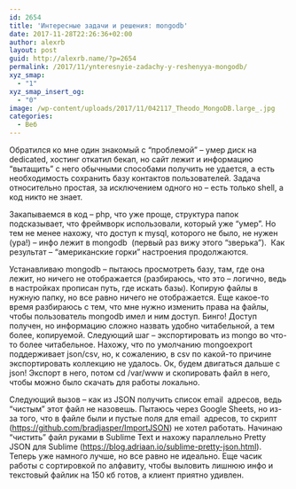 ```yaml
---
id: 2654
title: 'Интересные задачи и решения: mongodb'
date: 2017-11-28T22:26:36+02:00
author: alexrb
layout: post
guid: http://alexrb.name/?p=2654
permalink: /2017/11/ynteresnyie-zadachy-y-reshenyya-mongodb/
xyz_smap:
  - "1"
xyz_smap_insert_og:
  - "0"
image: /wp-content/uploads/2017/11/042117_Theodo_MongoDB.large_.jpg
categories:
  - Веб
---
```

Обратился ко мне один знакомый с &#8220;проблемой&#8221; &#8211; умер диск на dedicated, хостинг откатил бекап, но сайт лежит и информацию &#8220;вытащить&#8221; с него обычными способами получить не удается, а есть необходимость сохранить базу контактов пользователей. Задача относительно простая, за исключением одного но &#8211; есть только shell, а код никто не знает.<!--more-->

Закапываемся в код &#8211; php, что уже проще, структура папок подсказывает, что фреймворк использовали, который уже &#8220;умер&#8221;. Но тем не менее нахожу, что доступ к mysql, которого не было, не нужен (ура!) &#8211; инфо лежит в mongodb  (первый раз вижу этого &#8220;зверька&#8221;).  Как результат &#8211; &#8220;американские горки&#8221; настроения продолжаются.

Устанавливаю mongodb &#8211; пытаюсь просмотреть базу, там, где она лежит, но ничего не отображается (разбираюсь, что это &#8211; логично, ведь в настройках прописан путь, где искать базы). Копирую файлы в нужную папку, но все равно ничего не отображается. Еще какое-то время разбираюсь с тем, что мне нужно изменить права на файлы, чтобы пользователь mongodb имел и ним доступ. Бинго! Доступ получен, но информацию сложно назвать удобно читабельной, а тем более, копируемой. Следующий шаг &#8211; экспортировать из mongo во что-то более читабельное. Нахожу, что по умолчанию mongoexport поддерживает json/csv, но, к сожалению, в csv по какой-то причине экспортировать коллекцию не удалось. Ок, будем двигаться дальше с json! Экспорт в него, потом cd /var/www и скопировать файл в него, чтобы можно было скачать для работы локально.

Следующий вызов &#8211; как из JSON получить список email  адресов, ведь &#8220;чистым&#8221; этот файл не назовешь. Пытаюсь через Google Sheets, но из-за того, что в файле были и пустые поля для email  адресов, то скрипт (<https://github.com/bradjasper/ImportJSON>) не хотел работать. Начинаю &#8220;чистить&#8221; файл руками в Sublime Text и нахожу параллельно Pretty JSON для Sublime (<https://blog.adriaan.io/sublime-pretty-json.html>). Теперь уже намного лучше, но все равно не идеально. Еще часик работы с сортировкой по алфавиту, чтобы выловить лишнюю инфо и текстовый файлик на 150 кб готов, а клиент приятно удивлен.
